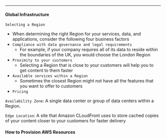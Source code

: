 ***
#### Global Infrastructure

`Selecting a Region`
* When determining the right Region for your services, data, and applications, consider the following four business factors
* `Compliance with data governance and legal requirements`
	* For example, if your company requires all of its data to reside within the boundaries of the UK, you would choose the London Region
* `Proximity to your customers`
	* Selecting a Region that is close to your customers will help you to get content to them faster
* `Available services within a Region`
	* Sometimes the closest Region might not have all the features that you want to offer to customers
* `Pricing`

`Availability Zone`: A single data center or group of data centers within a Region. 

`Edge Location`: A site that Amazon CLoudFront uses to store cached copies of your content closer to your customers for faster delivery

#### How to Provision AWS Resources
